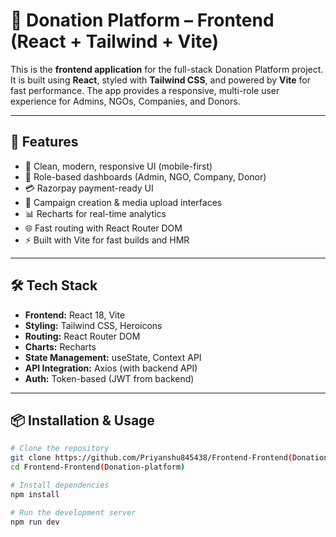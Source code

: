 # 💝 Donation Platform – Frontend (React + Tailwind + Vite)

This is the **frontend application** for the full-stack Donation Platform project. It is built using **React**, styled with **Tailwind CSS**, and powered by **Vite** for fast performance. The app provides a responsive, multi-role user experience for Admins, NGOs, Companies, and Donors.

---

## 🚀 Features

- 🎨 Clean, modern, responsive UI (mobile-first)
- 🔐 Role-based dashboards (Admin, NGO, Company, Donor)
- 💳 Razorpay payment-ready UI
- 📂 Campaign creation & media upload interfaces
- 📊 Recharts for real-time analytics
- 🌐 Fast routing with React Router DOM
- ⚡ Built with Vite for fast builds and HMR

---

## 🛠️ Tech Stack

- **Frontend:** React 18, Vite
- **Styling:** Tailwind CSS, Heroicons
- **Routing:** React Router DOM
- **Charts:** Recharts
- **State Management:** useState, Context API
- **API Integration:** Axios (with backend API)
- **Auth:** Token-based (JWT from backend)


---

## 📦 Installation & Usage

```bash
# Clone the repository
git clone https://github.com/Priyanshu845438/Frontend-Frontend(Donation-platform)
cd Frontend-Frontend(Donation-platform)

# Install dependencies
npm install

# Run the development server
npm run dev


